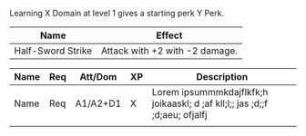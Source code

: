 Learning X Domain at level 1 gives a starting perk Y Perk.

| **Name**          | **Effect**                     |
| ----------------- | ------------------------------ |
| Half-Sword Strike | Attack with +2 with -2 damage. |

| **Name** | **Req** | Att/Dom  | **XP** | **Description**                                                              |
| -------- | ------- | -------- | ------ | ---------------------------------------------------------------------------- |
| Name     | Req     | A1/A2+D1 | X      | Lorem ipsummmkdajflkfk;h joikaaskl; d ;af kll;l;;  jas ;d;;f ;d;aeu; ofjalfj |
|          |         |          |        |                                                                              |
